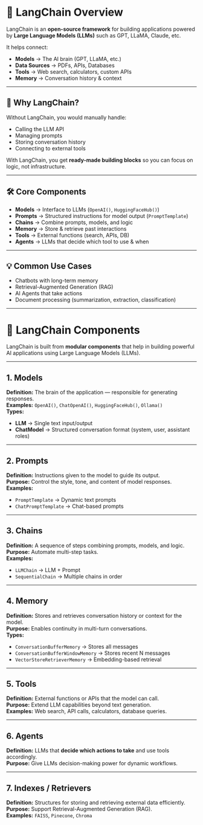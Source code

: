 # 📌 LangChain Overview

LangChain is an **open-source framework** for building applications powered by **Large Language Models (LLMs)** such as GPT, LLaMA, Claude, etc.

It helps connect:

- **Models** → The AI brain (GPT, LLaMA, etc.)
- **Data Sources** → PDFs, APIs, Databases
- **Tools** → Web search, calculators, custom APIs
- **Memory** → Conversation history & context

---

## 🚀 Why LangChain?

Without LangChain, you would manually handle:
- Calling the LLM API
- Managing prompts
- Storing conversation history
- Connecting to external tools

With LangChain, you get **ready-made building blocks** so you can focus on logic, not infrastructure.

---

## 🛠 Core Components

- **Models** → Interface to LLMs (`OpenAI()`, `HuggingFaceHub()`)
- **Prompts** → Structured instructions for model output (`PromptTemplate`)
- **Chains** → Combine prompts, models, and logic
- **Memory** → Store & retrieve past interactions
- **Tools** → External functions (search, APIs, DB)
- **Agents** → LLMs that decide which tool to use & when

---
## 💡 Common Use Cases

- Chatbots with long-term memory
- Retrieval-Augmented Generation (RAG)
- AI Agents that take actions
- Document processing (summarization, extraction, classification)
---
# 📌 LangChain Components

LangChain is built from **modular components** that help in building powerful AI applications using Large Language Models (LLMs).

---

## 1. Models
**Definition:** The brain of the application — responsible for generating responses.  
**Examples:** `OpenAI()`, `ChatOpenAI()`, `HuggingFaceHub()`, `Ollama()`  
**Types:**
- **LLM** → Single text input/output
- **ChatModel** → Structured conversation format (system, user, assistant roles)

---

## 2. Prompts
**Definition:** Instructions given to the model to guide its output.  
**Purpose:** Control the style, tone, and content of model responses.  
**Examples:**
- `PromptTemplate` → Dynamic text prompts
- `ChatPromptTemplate` → Chat-based prompts

---

## 3. Chains
**Definition:** A sequence of steps combining prompts, models, and logic.  
**Purpose:** Automate multi-step tasks.  
**Examples:**
- `LLMChain` → LLM + Prompt
- `SequentialChain` → Multiple chains in order

---

## 4. Memory
**Definition:** Stores and retrieves conversation history or context for the model.  
**Purpose:** Enables continuity in multi-turn conversations.  
**Types:**
- `ConversationBufferMemory` → Stores all messages
- `ConversationBufferWindowMemory` → Stores recent N messages
- `VectorStoreRetrieverMemory` → Embedding-based retrieval

---

## 5. Tools
**Definition:** External functions or APIs that the model can call.  
**Purpose:** Extend LLM capabilities beyond text generation.  
**Examples:** Web search, API calls, calculators, database queries.

---

## 6. Agents
**Definition:** LLMs that **decide which actions to take** and use tools accordingly.  
**Purpose:** Give LLMs decision-making power for dynamic workflows.

---

## 7. Indexes / Retrievers
**Definition:** Structures for storing and retrieving external data efficiently.  
**Purpose:** Support Retrieval-Augmented Generation (RAG).  
**Examples:** `FAISS`, `Pinecone`, `Chroma`

